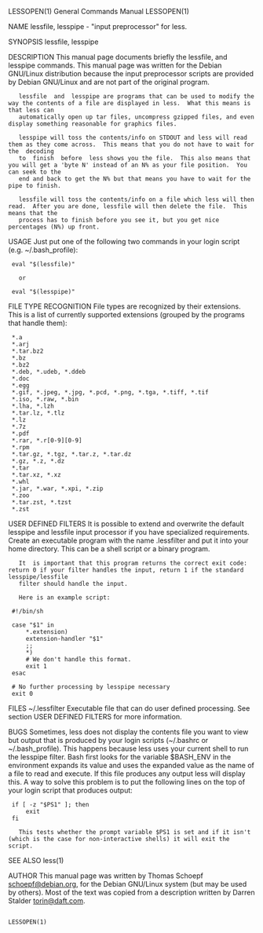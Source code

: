 LESSOPEN(1)							    General Commands Manual							   LESSOPEN(1)

NAME
       lessfile, lesspipe - "input preprocessor" for  less.

SYNOPSIS
       lessfile, lesspipe

DESCRIPTION
       This manual page documents briefly the lessfile, and lesspipe commands.	This manual page was written for the Debian GNU/Linux distribution because the
       input preprocessor scripts are provided by Debian GNU/Linux and are not part of the original program.

       lessfile	 and  lesspipe are programs that can be used to modify the way the contents of a file are displayed in less.  What this means is that less can
       automatically open up tar files, uncompress gzipped files, and even display something reasonable for graphics files.

       lesspipe will toss the contents/info on STDOUT and less will read them as they come across.  This means that you do not have to wait for	 the  decoding
       to  finish  before  less shows you the file.  This also means that you will get a 'byte N' instead of an N% as your file position.  You can seek to the
       end and back to get the N% but that means you have to wait for the pipe to finish.

       lessfile will toss the contents/info on a file which less will then read.  After you are done, lessfile will then delete the file.  This means that the
       process has to finish before you see it, but you get nice percentages (N%) up front.

USAGE
       Just put one of the following two commands in your login script (e.g.  ~/.bash_profile):

	 eval "$(lessfile)"

       or

	 eval "$(lesspipe)"

FILE TYPE RECOGNITION
       File types are recognized by their extensions.  This is a list of currently supported extensions (grouped by the programs that handle them):

	 *.a
	 *.arj
	 *.tar.bz2
	 *.bz
	 *.bz2
	 *.deb, *.udeb, *.ddeb
	 *.doc
	 *.egg
	 *.gif, *.jpeg, *.jpg, *.pcd, *.png, *.tga, *.tiff, *.tif
	 *.iso, *.raw, *.bin
	 *.lha, *.lzh
	 *.tar.lz, *.tlz
	 *.lz
	 *.7z
	 *.pdf
	 *.rar, *.r[0-9][0-9]
	 *.rpm
	 *.tar.gz, *.tgz, *.tar.z, *.tar.dz
	 *.gz, *.z, *.dz
	 *.tar
	 *.tar.xz, *.xz
	 *.whl
	 *.jar, *.war, *.xpi, *.zip
	 *.zoo
	 *.tar.zst, *.tzst
	 *.zst

USER DEFINED FILTERS
       It is possible to extend and overwrite the default lesspipe and lessfile input processor if you have specialized	 requirements.	Create	an  executable
       program with the name .lessfilter and put it into your home directory. This can be a shell script or a binary program.

       It  is important that this program returns the correct exit code: return 0 if your filter handles the input, return 1 if the standard lesspipe/lessfile
       filter should handle the input.

       Here is an example script:

	 #!/bin/sh

	 case "$1" in
	     *.extension)
		 extension-handler "$1"
		 ;;
	     *)
		 # We don't handle this format.
		 exit 1
	 esac

	 # No further processing by lesspipe necessary
	 exit 0

FILES
       ~/.lessfilter
	      Executable file that can do user defined processing. See section USER DEFINED FILTERS for more information.

BUGS
       Sometimes, less does not display the contents file you want to view but output that is produced by your login scripts (~/.bashrc	 or  ~/.bash_profile).
       This  happens  because  less uses your current shell to run the lesspipe filter. Bash first looks for the variable $BASH_ENV in the environment expands
       its value and  uses the expanded value as the name of a file to read and execute. If this file produces any output less will display  this.  A  way  to
       solve this problem is to put the following lines on the top of your login script that produces output:

	 if [ -z "$PS1" ]; then
	     exit
	 fi

       This tests whether the prompt variable $PS1 is set and if it isn't (which is the case for non-interactive shells) it will exit the script.

SEE ALSO
       less(1)

AUTHOR
       This  manual page was written by Thomas Schoepf <schoepf@debian.org>, for the Debian GNU/Linux system (but may be used by others). Most of the text was
       copied from a description written by Darren Stalder <torin@daft.com>.

																		   LESSOPEN(1)
